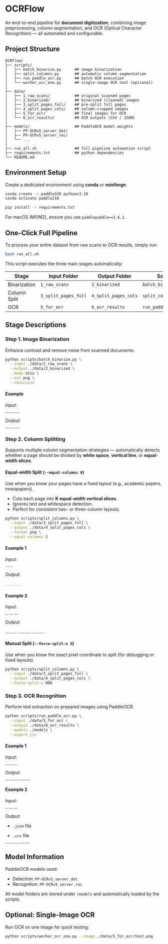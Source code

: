 # OCRFlow

An end-to-end pipeline for **document digitization**, combining image preprocessing, column segmentation, and OCR (Optical Character Recognition) — all automated and configurable.



## Project Structure

```text
OCRFlow/
├── scripts/
│   ├── batch_binarize.py      ## image binarization
│   ├── split_columns.py       ## automatic column segmentation
│   ├── run_paddle_ocr.py      ## batch OCR execution
│   └── worker_ocr_one.py      ## single-image OCR tool (optional)
│
├── data/
│   ├── 1_raw_scans/           ## original scanned pages
│   ├── 2_binarized/           ## binarized (cleaned) images
│   ├── 3_split_pages_full/    ## pre-split full pages
│   ├── 4_split_pages_cols/    ## column-cropped images
│   ├── 5_for_ocr/             ## final images for OCR
│   └── 6_ocr_results/         ## OCR outputs (CSV / JSON)
│
├── models/                    ## PaddleOCR model weights
│   ├── PP-OCRv5_server_det/
│   ├── PP-OCRv5_server_rec/
│   └── ...
│
├── run_all.sh                 ## full pipeline automation script
├── requirements.txt           ## python dependencies
└── README.md                   
```



## Environment Setup

Create a dedicated environment using **conda** or **miniforge**:

```bash
conda create -n paddle310 python=3.10
conda activate paddle310

pip install -r requirements.txt
```

For macOS (M1/M2), ensure you use `paddlepaddle>=2.6.1`.



## One-Click Full Pipeline

To process your entire dataset from raw scans to OCR results, simply run:

```bash
bash run_all.sh
```

This script executes the three main stages automatically:

| Stage        | Input Folder         | Output Folder        | Script              |
| ------------ | -------------------- | -------------------- | ------------------- |
| Binarization | `1_raw_scans`        | `2_binarized`        | `batch_binarize.py` |
| Column Split | `3_split_pages_full` | `4_split_pages_cols` | `split_columns.py`  |
| OCR          | `5_for_ocr`          | `6_ocr_results`      | `run_paddle_ocr.py` |



## Stage Descriptions

### Step 1. Image Binarization

Enhance contrast and remove noise from scanned documents.

```bash
python scripts/batch_binarize.py \
  --input ./data/1_raw_scans \
  --output ./data/2_binarized \
  --mode otsu \
  --ext png \
  --recursive
```

#### Example

*Input:*

<img src="./data/1_raw_scans/binarize_example_image1.png" alt="binarize_example_image1" style="zoom:25%;" /> 

*Output:*

<img src="./data/2_binarized/binarize_example_image1.png" alt="binarize_example_image1" style="zoom:25%;" /> 

  

### Step 2. Column Splitting

Supports multiple column segmentation strategies — automatically detects whether a page should be divided by **white space**, **vertical line**, or **equal-width slices**. 

#### **Equal-width Split** (`--equal-columns K`)

Use when you know your pages have a fixed layout (e.g., academic papers, newspapers).

- Cuts each page into **K equal-width vertical slices**.
- Ignores text and whitespace detection.
- Perfect for consistent two- or three-column layouts.

```bash
python scripts/split_columns.py \
  --input ./data/3_split_pages_full \
  --output ./data/4_split_pages_cols \
  --format png \
  --equal-columns 2
```

#### **Example 1**

*Input:* 

<img src="./data/3_split_pages_full/split_example_image1.png" alt="split_example_image1" style="zoom:15%;" /> 

*Output:* 

<img src="./data/4_split_pages_cols/split_example_image1_col1.png" alt="split_example_image1_col1" style="zoom:13%;" />        <img src="./data/4_split_pages_cols/split_example_image1_col2.png" alt="split_example_image1_col2" style="zoom:13%;" />     



#### Example 2

*Input:* 

<img src="./data/3_split_pages_full/split_example_image3.png" alt="split_example_image3" style="zoom:25%;" /> 

*Output:*  

<img src="./data/4_split_pages_cols/split_example_image3_col1.png" alt="split_example_image3_col1" style="zoom:20%;" />    <img src="./data/4_split_pages_cols/split_example_image3_col1.png" alt="split_example_image3_col2" style="zoom:20%;" />  <img src="./data/4_split_pages_cols/split_example_image3_col1.png" alt="split_example_image3_col3" style="zoom:20%;" />



#### **Manual Split** (`--force-split-x X`)

Use when you know the exact pixel coordinate to split (for debugging or fixed layouts).

```bash
python scripts/split_columns.py \
  --input ./data/3_split_pages_full \
  --output ./data/4_split_pages_cols \
  --force-split-x 800
```



### Step 3. OCR Recognition  

Perform text extraction on prepared images using PaddleOCR.

```bash
python scripts/run_paddle_ocr.py \
  --input ./data/5_for_ocr \
  --output ./data/6_ocr_results \
  --models ./models \
  --export_csv
```

#### Example 1

*Input:* 

<img src="./data/5_for_ocr/ocr_example_image1.png" alt="ocr_example_image2" style="zoom:25%;" /> 

*Output:* 

<img src="./data/6_ocr_results/ocr_example_image1_ocr_20251026_040005.png" alt="ocr_example_image2_ocr_20251026_040005" style="zoom:25%;" /> 



#### Example 2

*Input:* 

<img src="./data/5_for_ocr/ocr_example_image2.png" alt="ocr_example_image2" style="zoom:25%;" /> 

*Output:* 

- `.json` file

- `.csv` file

<img src="./data/6_ocr_results/ocr_example_image2_ocr_20251026_040005.png" alt="ocr_example_image2_ocr_20251026_040005" style="zoom:25%;" /> 



## Model Information

PaddleOCR models used:

- Detection: `PP-OCRv5_server_det`
- Recognition: `PP-OCRv5_server_rec`

All model folders are stored under `/models` and automatically loaded by the scripts.



## Optional: Single-Image OCR

Run OCR on one image for quick testing:

```bash
python scripts/worker_ocr_one.py --image ./data/5_for_ocr/test.png
```